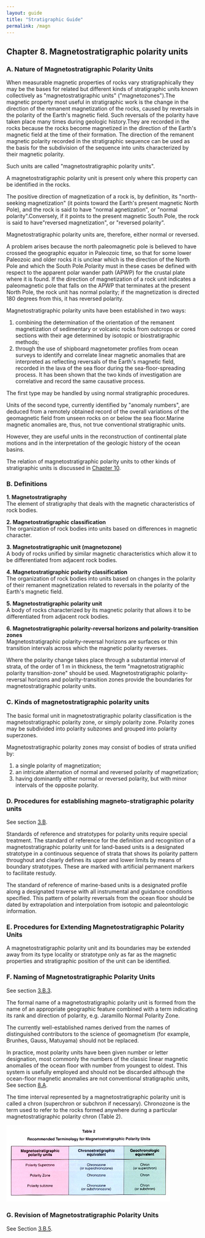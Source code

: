 ```yaml
---
layout: guide
title: "Stratigraphic Guide"
permalink: /magn
---
```

## Chapter 8. Magnetostratigraphic polarity units

<a id="A"></a>

### A. Nature of Magnetostratigraphic Polarity Units
When measurable magnetic properties of rocks vary stratigraphically they may be the bases for related but different kinds of stratigraphic units known collectively as &quot;magnetostratigraphic units&quot; (&quot;magnetozones&quot;).The magnetic property most useful in stratigraphic work is the change in the direction of the remanent magnetization of the rocks, caused by reversals in the polarity of the Earth's magnetic field. Such reversals of the polarity have taken place many times during geologic history.They are recorded in the rocks because the rocks become magnetized in the direction of the Earth's magnetic field at the time of their formation. The direction of the remanent magnetic polarity recorded in the stratigraphic sequence can be used as the basis for the subdivision of the sequence into units characterized by their magnetic polarity.

Such units are called &quot;magnetostratigraphic polarity units&quot;. 

A magnetostratigraphic polarity unit is present only where this property can be identified in the rocks.

The positive direction of magnetization of a rock is, by definition, its &quot;north-seeking magnetization&quot; (it points toward the Earth's present magnetic North Pole), and the rock is said to have &quot;normal agnetization&quot;, or &quot;normal polarity&quot;.Conversely, if it points to the present magnetic South Pole, the rock is said to have&quot;reversed magnetization&quot;, or &quot;reversed polarity&quot;.

Magnetostratigraphic polarity units are, therefore, either normal or reversed.

A problem arises because the north paleomagnetic pole is believed to have crossed the geographic equator in Paleozoic time, so that for some lower Paleozoic and older rocks it is unclear which is the direction of the North Pole and which the South Pole.Polarity must in these cases be defined with respect to the apparent polar wander path (APWP) for the crustal plate where it is found. If the direction of magnetization of a rock unit indicates a paleomagnetic pole that falls on the APWP that terminates at the present North Pole, the rock unit has normal polarity; if the magnetization is directed 180 degrees from this, it has reversed polarity.

Magnetostratigraphic polarity units have been established in two ways:  

1. combining the determination of the orientation of the remanent magnetization of sedimentary or volcanic rocks from outcrops or cored sections with their age determined by isotopic or biostratigraphic methods;
1. through the use of shipboard magnetometer profiles from ocean surveys to identify and correlate linear magnetic anomalies that are interpreted as reflecting reversals of the Earth's magnetic field, recorded in the lava of the sea floor during the sea-floor-spreading process. It has been shown that the two kinds of investigation are correlative and record the same causative process.

The first type may be handled by using normal stratigraphic procedures.

Units of the second type, currently identified by &quot;anomaly numbers&quot;, are deduced from a remotely obtained record of the overall variations of the geomagnetic field from unseen rocks on or below the sea floor.Marine magnetic anomalies are, thus, not true conventional stratigraphic units.

However, they are useful units in the reconstruction of continental plate motions and in the interpretation of the geologic history of the ocean basins.

The relation of magnetostratigraphic polarity units to other kinds of stratigraphic units is discussed in <a href="rel.htm">Chapter 10</a>.


### B. Definitions
**1. Magnetostratigraphy**  
The element of stratigraphy that deals with the magnetic characteristics of rock bodies.

**2. Magnetostratigraphic classification**  
The organization of rock bodies into units based on differences in magnetic character.

**3. Magnetostratigraphic unit (magnetozone)**  
A body of rocks unified by similar magnetic characteristics which allow it to be differentiated from adjacent rock bodies.

**4. Magnetostratigraphic polarity classification**  
The organization of rock bodies into units based on changes in the polarity of their remanent magnetization related to reversals in the polarity of the Earth's magnetic field.

**5. Magnetostratigraphic polarity unit**  
A body of rocks characterized by its magnetic polarity that allows it to be differentiated from adjacent rock bodies.

**6. Magnetostratigraphic polarity-reversal horizons and polarity-transition zones**  
Magnetostratigraphic polarity-reversal horizons are surfaces or thin transition intervals across which the magnetic polarity reverses.

Where the polarity change takes place through a substantial interval of strata, of the order of 1 m in thickness, the term &quot;magnetostratigraphic polarity transition-zone&quot; should be used. Magnetostratigraphic polarity-reversal horizons and polarity-transition zones provide the boundaries for magnetostratigraphic polarity units.


### C. Kinds of magnetostratigraphic polarity units

The basic formal unit in magnetostratigraphic polarity classification is the magnetostratigraphic polarity zone, or simply polarity zone. Polarity zones may be subdivided into polarity subzones and grouped into polarity superzones.

Magnetostratigraphic polarity zones may consist of bodies of strata unified by:

1. a single polarity of magnetization;
1. an intricate alternation of normal and reversed polarity of magnetization;
1. having dominantly either normal or reversed polarity, but with minor intervals of the opposite polarity.


### D. Procedures for establishing magneto-stratigraphic polarity units  
See section <a href="defs#b">3.B</a>.

Standards of reference and stratotypes for polarity units require special treatment. The standard of reference for the definition and recognition of a magnetostratigraphic polarity unit for land-based units is a designated stratotype in a continuous sequence of strata that shows its polarity pattern throughout and clearly defines its upper and lower limits by means of boundary stratotypes. These are marked with artificial permanent markers to facilitate restudy.

The standard of reference of marine-based units is a designated profile along a designated traverse with all instrumental and guidance conditions specified. This pattern of polarity reversals from the ocean floor should be dated by extrapolation and interpolation from isotopic and paleontologic information.

### E. Procedures for Extending Magnetostratigraphic Polarity Units
A magnetostratigraphic polarity unit and its boundaries may be extended away from its type locality or stratotype only as far as the magnetic properties and stratigraphic position of the unit can be identified.


### F. Naming of Magnetostratigraphic Polarity Units
See section [3.B.3](defs#b3).

The formal name of a magnetostratigraphic polarity unit is formed from the name of an appropriate geographic feature combined with a term indicating its rank and direction of polarity, e.g. Jaramillo Normal Polarity Zone.

The currently well-established names derived from the names of distinguished contributors to the science of geomagnetism (for example, Brunhes, Gauss, Matuyama) should not be replaced.

In practice, most polarity units have been given number or letter designation, most commonly the numbers of the classic linear magnetic anomalies of the ocean floor with number from youngest to oldest. This system is usefully employed and should not be discarded although the ocean-floor magnetic anomalies are not conventional stratigraphic units, See section [8.A](#A).

The time interval represented by a magnetostratigraphic polarity unit is called a chron (superchron or subchron if necessary). Chronozone is the term used to refer to the rocks formed anywhere during a particular magnetostratigraphic polarity chron (Table 2).

![](images/table2.jpg)


### G. Revision of Magnetostratigraphic Polarity Units
See Section [3.B.5](defs.htm#b5).
